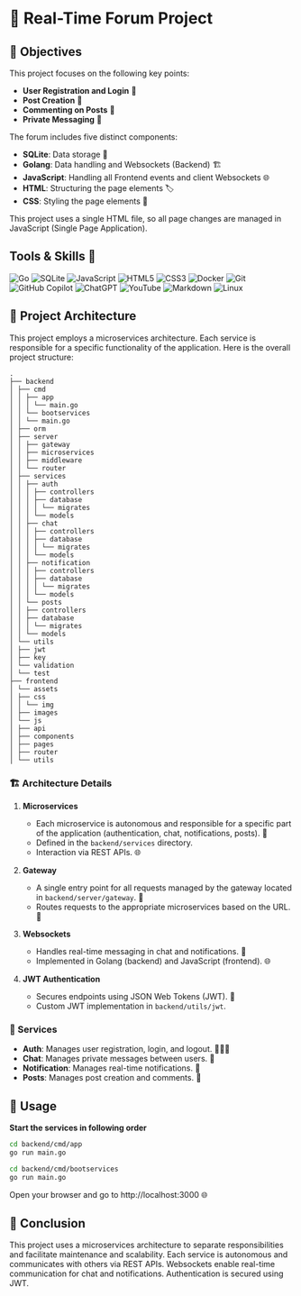 # 🌟 Real-Time Forum Project


## 🚀 Objectives

This project focuses on the following key points:

- **User Registration and Login** 🔐
- **Post Creation** 📝
- **Commenting on Posts** 💬
- **Private Messaging** 💌

The forum includes five distinct components:

- **SQLite**: Data storage 💾
- **Golang**: Data handling and Websockets (Backend) 🏗️
- **JavaScript**: Handling all Frontend events and client Websockets 🌐
- **HTML**: Structuring the page elements 🏷️
- **CSS**: Styling the page elements 🎨

This project uses a single HTML file, so all page changes are managed in JavaScript (Single Page Application).


## Tools & Skills 🧰

![Go](https://img.shields.io/badge/Go-00ADD8?style=for-the-badge&logo=go&logoColor=white)
![SQLite](https://img.shields.io/badge/SQLite-003B57?style=for-the-badge&logo=sqlite&logoColor=white)
![JavaScript](https://img.shields.io/badge/JavaScript-000000?style=for-the-badge&logo=javascript&logoColor=F7DF1E)
![HTML5](https://img.shields.io/badge/HTML5-000000?style=for-the-badge&logo=html5&logoColor=E34F26)
![CSS3](https://img.shields.io/badge/CSS3-000000?style=for-the-badge&logo=css3&logoColor=1572B6)
![Docker](https://img.shields.io/badge/Docker-000000?style=for-the-badge&logo=docker&logoColor=2496ED)
![Git](https://img.shields.io/badge/Git-000000?style=for-the-badge&logo=git&logoColor=F05032)
![GitHub Copilot](https://img.shields.io/badge/githubcopilot-%23026AA7.svg?style=for-the-badge&logo=githubcopilot&logoColor=white)
![ChatGPT](https://img.shields.io/badge/chatGPT-74aa9c?style=for-the-badge&logo=openai&logoColor=white)
![YouTube](https://img.shields.io/badge/YouTube-%23FF0000.svg?style=for-the-badge&logo=YouTube&logoColor=white)
![Markdown](https://img.shields.io/badge/Markdown-000000?style=for-the-badge&logo=markdown&logoColor=white)
![Linux](https://img.shields.io/badge/Linux-FCC624?style=for-the-badge&logo=linux&logoColor=black)

## 📁 Project Architecture

This project employs a microservices architecture. Each service is responsible for a specific functionality of the application. Here is the overall project structure:



```
.
├── backend
│ ├── cmd
│ │ ├── app
│ │ │ └── main.go
│ │ └── bootservices
│ │ └── main.go
│ ├── orm
│ ├── server
│ │ ├── gateway
│ │ ├── microservices
│ │ ├── middleware
│ │ └── router
│ ├── services
│ │ ├── auth
│ │ │ ├── controllers
│ │ │ ├── database
│ │ │ │ └── migrates
│ │ │ └── models
│ │ ├── chat
│ │ │ ├── controllers
│ │ │ ├── database
│ │ │ │ └── migrates
│ │ │ └── models
│ │ ├── notification
│ │ │ ├── controllers
│ │ │ ├── database
│ │ │ │ └── migrates
│ │ │ └── models
│ │ └── posts
│ │ ├── controllers
│ │ ├── database
│ │ │ └── migrates
│ │ └── models
│ └── utils
│ ├── jwt
│ ├── key
│ └── validation
│ └── test
├── frontend
│ └── assets
│ ├── css
│ │ └── img
│ ├── images
│ └── js
│ ├── api
│ ├── components
│ ├── pages
│ ├── router
│ └── utils
```

### 🏗️ Architecture Details

1. **Microservices**
    - Each microservice is autonomous and responsible for a specific part of the application (authentication, chat, notifications, posts). 🔄
    - Defined in the `backend/services` directory.
    - Interaction via REST APIs. 🌐

2. **Gateway**
    - A single entry point for all requests managed by the gateway located in `backend/server/gateway`. 🚪
    - Routes requests to the appropriate microservices based on the URL. 🔀

3. **Websockets**
    - Handles real-time messaging in chat and notifications. 💬
    - Implemented in Golang (backend) and JavaScript (frontend). 🌐

4. **JWT Authentication**
    - Secures endpoints using JSON Web Tokens (JWT). 🔐
    - Custom JWT implementation in `backend/utils/jwt`.

### 🔧 Services

- **Auth**: Manages user registration, login, and logout. 🧑‍🤝‍🧑
- **Chat**: Manages private messages between users. 💬
- **Notification**: Manages real-time notifications. 📲
- **Posts**: Manages post creation and comments. 📝

## 🚀 Usage

**Start the services in following order**

```bash
cd backend/cmd/app
go run main.go

cd backend/cmd/bootservices
go run main.go
```

Open your browser and go to http://localhost:3000 🌐

## 🎉 Conclusion

This project uses a microservices architecture to separate responsibilities and facilitate maintenance and scalability. Each service is autonomous and communicates with others via REST APIs. Websockets enable real-time communication for chat and notifications. Authentication is secured using JWT.